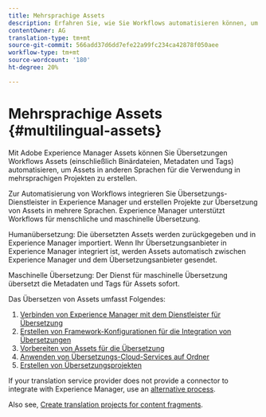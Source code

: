 ```yaml
---
title: Mehrsprachige Assets
description: Erfahren Sie, wie Sie Workflows automatisieren können, um Assets, einschließlich Binärdateien, Metadaten und Tags, in mehrere Sprachen zu übersetzen.
contentOwner: AG
translation-type: tm+mt
source-git-commit: 566add37d6dd7efe22a99fc234ca42878f050aee
workflow-type: tm+mt
source-wordcount: '180'
ht-degree: 20%

---
```



# Mehrsprachige Assets {#multilingual-assets}

Mit Adobe Experience Manager Assets können Sie Übersetzungen Workflows Assets (einschließlich Binärdateien, Metadaten und Tags) automatisieren, um Assets in anderen Sprachen für die Verwendung in mehrsprachigen Projekten zu erstellen.

Zur Automatisierung von Workflows integrieren Sie Übersetzungs-Dienstleister in Experience Manager und erstellen Projekte zur Übersetzung von Assets in mehrere Sprachen. Experience Manager unterstützt Workflows für menschliche und maschinelle Übersetzung.

Humanübersetzung: Die übersetzten Assets werden zurückgegeben und in Experience Manager importiert. Wenn Ihr Übersetzungsanbieter in Experience Manager integriert ist, werden Assets automatisch zwischen Experience Manager und dem Übersetzungsanbieter gesendet.

Maschinelle Übersetzung: Der Dienst für maschinelle Übersetzung übersetzt die Metadaten und Tags für Assets sofort.

Das Übersetzen von Assets umfasst Folgendes:

1. [Verbinden von Experience Manager mit dem Dienstleister für Übersetzung](/help/sites-administering/tc-tic.md#connecting-to-a-translation-service-provider)
1. [Erstellen von Framework-Konfigurationen für die Integration von Übersetzungen](/help/sites-administering/tc-tic.md)
1. [Vorbereiten von Assets für die Übersetzung](preparing-assets-for-translation.md)
1. [Anwenden von Übersetzungs-Cloud-Services auf Ordner](transition-cloud-services.md)
1. [Erstellen von Übersetzungsprojekten](translation-projects.md)

If your translation service provider does not provide a connector to integrate with Experience Manager, use an [alternative process](/help/sites-administering/tc-manage.md#exporting-a-translation-job).

Also see, [Create translation projects for content fragments](creating-translation-projects-for-content-fragments.md).
